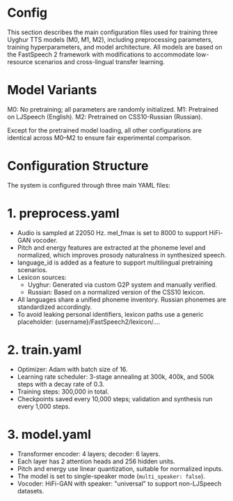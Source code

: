 # Config

This section describes the main configuration files used for training three Uyghur TTS models (M0, M1, M2), including preprocessing parameters, training hyperparameters, and model architecture. All models are based on the FastSpeech 2 framework with modifications to accommodate low-resource scenarios and cross-lingual transfer learning.

# Model Variants

M0: No pretraining; all parameters are randomly initialized.
M1: Pretrained on LJSpeech (English).
M2: Pretrained on CSS10-Russian (Russian).

Except for the pretrained model loading, all other configurations are identical across M0–M2 to ensure fair experimental comparison.


# Configuration Structure

The system is configured through three main YAML files:

# 1. preprocess.yaml 

- Audio is sampled at 22050 Hz. mel_fmax is set to 8000 to support HiFi-GAN vocoder.
- Pitch and energy features are extracted at the phoneme level and normalized, which improves prosody naturalness in synthesized speech.
- language_id is added as a feature to support multilingual pretraining scenarios.
- Lexicon sources:
  - Uyghur: Generated via custom G2P system and manually verified.
  - Russian: Based on a normalized version of the CSS10 lexicon.
- All languages share a unified phoneme inventory. Russian phonemes are standardized accordingly.
- To avoid leaking personal identifiers, lexicon paths use a generic placeholder: {username}/FastSpeech2/lexicon/....

# 2. train.yaml 

- Optimizer: Adam with batch size of 16.
- Learning rate scheduler: 3-stage annealing at 300k, 400k, and 500k steps with a decay rate of 0.3.
- Training steps: 300,000 in total.
- Checkpoints saved every 10,000 steps; validation and synthesis run every 1,000 steps.

# 3. model.yaml 

- Transformer encoder: 4 layers; decoder: 6 layers.
- Each layer has 2 attention heads and 256 hidden units.
- Pitch and energy use linear quantization, suitable for normalized inputs.
- The model is set to single-speaker mode (`multi_speaker: false`).
- Vocoder: HiFi-GAN with speaker: "universal" to support non-LJSpeech datasets.


